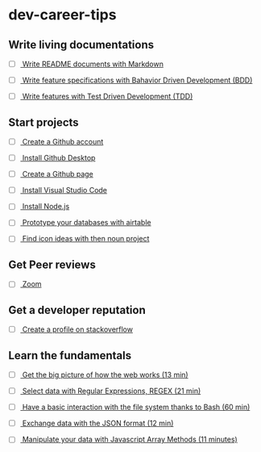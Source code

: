 # dev-career-tips


## Write living documentations

- [ ] [
  Write README documents with Markdown
](
  https://github.com/adam-p/markdown-here/wiki/Markdown-Cheatsheet
)
- [ ] [
  Write feature specifications with Bahavior Driven Development (BDD)
](
  https://en.wikipedia.org/wiki/Behavior-driven_development
)

- [ ] [
  Write features with Test Driven Development (TDD)
](
  https://en.wikipedia.org/wiki/Test-driven_development
)

## Start projects

- [ ] [
  Create a Github account
](
  https://github.com/
)

- [ ] [
  Install Github Desktop
](
  https://desktop.github.com/
)

- [ ] [
  Create a Github page
](
  https://pages.github.com/
)

- [ ] [
  Install Visual Studio Code
](
  https://code.visualstudio.com/download
)

- [ ] [
  Install Node.js
](
  https://nodejs.org/en/
)

- [ ] [
  Prototype your databases with airtable
](
  https://airtable.com/
)

- [ ] [
  Find icon ideas with then noun project
](
  https://thenounproject.com/
)

## Get Peer reviews

- [ ] [
  Zoom
](
  https://zoom.us/support/download
)

## Get a developer reputation

- [ ] [
  Create a profile on stackoverflow
](
  https://stackoverflow.com/
)

## Learn the fundamentals

- [ ] [
  Get the big picture of how the web works (13 min)
](
  https://www.youtube.com/watch?v=hJHvdBlSxug
)

- [ ] [
  Select data with Regular Expressions, REGEX (21 min)
](
  https://www.youtube.com/watch?v=rhzKDrUiJVk
)

- [ ] [
  Have a basic interaction with the file system thanks to Bash (60 min)
](
  https://learnxinyminutes.com/docs/bash/
)

- [ ] [
  Exchange data with the JSON format (12 min)
](
  https://youtu.be/iiADhChRriM
)

- [ ] [
  Manipulate your data with Javascript Array Methods (11 minutes)
](
  https://youtu.be/R8rmfD9Y5-c
)

